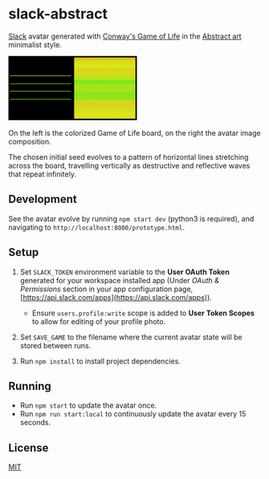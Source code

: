 # slack-abstract
[Slack](https://slack.com) avatar generated with [Conway's Game of Life](https://en.wikipedia.org/wiki/Conway%27s_Game_of_Life) in the [Abstract art](https://en.wikipedia.org/wiki/Abstract_art) minimalist style.

![avatar animation](example.gif)

On the left is the colorized Game of Life board, on the right the avatar image composition.

The chosen initial seed evolves to a pattern of horizontal lines stretching across the board, travelling vertically as destructive and reflective waves that repeat infinitely.

## Development
See the avatar evolve by running `npm start dev` (python3 is required), and navigating to `http://localhost:8000/prototype.html`.

## Setup
1. Set `SLACK_TOKEN` environment variable to the **User OAuth Token** generated for your workspace installed app (Under *OAuth & Permissions* section in your app configuration page, [https://api.slack.com/apps](https://api.slack.com/apps)).
    - Ensure `users.profile:write` scope is added to **User Token Scopes** to allow for editing of your profile photo. 


2. Set `SAVE_GAME` to the filename where the current avatar state will be stored between runs.

3. Run `npm install` to install project dependencies.

## Running
- Run `npm start` to update the avatar once.
- Run `npm run start:local` to continuously update the avatar every 15 seconds.

## License
[MIT](LICENSE)
